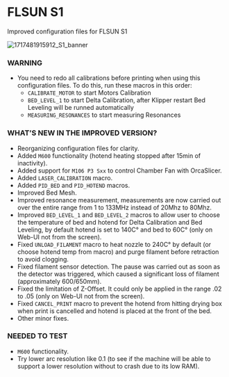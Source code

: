 # FLSUN S1
Improved configuration files for FLSUN S1

![1717481915912_S1_banner](https://github.com/Guilouz/Flsun-S1/assets/12702322/9e41a6b0-dbc6-4a94-a95f-e4d0dd13ed8c)

### WARNING

- You need to redo all calibrations before printing when using this configuration files. To do this, run these macros in this order:
   - `CALIBRATE_MOTOR` to start Motors Calibration
   - `BED_LEVEL_1` to start Delta Calibration, after Klipper restart Bed Leveling will be runned automatically
   - `MEASURING_RESONANCES` to start measuring Resonances
 
### WHAT’S NEW IN THE IMPROVED VERSION?

- Reorganizing configuration files for clarity.
- Added `M600` functionality (hotend heating stopped after 15min of inactivity).
- Added support for `M106 P3 Sxx` to control Chamber Fan with OrcaSlicer.
- Added `LASER_CALIBRATION` macro.
- Added `PID_BED` and `PID_HOTEND` macros.
- Improved Bed Mesh.
- Improved resonance measurement, measurements are now carried out over the entire range from 1 to 133MHz instead of 20Mhz to 80Mhz.
- Improved `BED_LEVEL_1` and `BED_LEVEL_2` macros to allow user to choose the temperature of bed and hotend for Delta Calibration and Bed Leveling, by default hotend is set to 140C° and bed to 60C° (only on Web-UI not from the screen).
- Fixed `UNLOAD_FILAMENT` macro to heat nozzle to 240C° by default (or choose hotend temp from macro) and purge filament before retraction to avoid clogging.
- Fixed filament sensor detection. The pause was carried out as soon as the detector was triggered, which caused a significant loss of filament (approximately 600/650mm).
- Fixed the limitation of Z-Offset. It could only be applied in the range .02 to .05 (only on Web-UI not from the screen).
- Fixed `CANCEL_PRINT` macro to prevent the hotend from hitting drying box when print is cancelled and hotend is placed at the front of the bed.
- Other minor fixes.

### NEEDED TO TEST

- `M600` functionality.
- Try lower arc resolution like 0.1 (to see if the machine will be able to support a lower resolution without to crash due to its low RAM).
